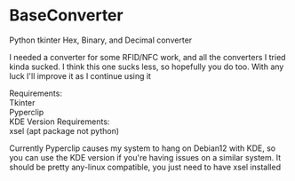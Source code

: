 # BaseConverter
Python tkinter Hex, Binary, and Decimal converter

I needed a converter for some RFID/NFC work, and all the converters I tried kinda sucked. I think this one sucks less, so hopefully you do too.
With any luck I'll improve it as I continue using it

Requirements:  
Tkinter  
Pyperclip  
KDE Version Requirements:  
xsel (apt package not python)


Currently Pyperclip causes my system to hang on Debian12 with KDE, so you can use the KDE version if you're having issues on a similar system. It should be pretty any-linux compatible, you just need to have xsel installed
